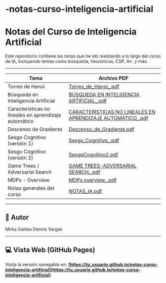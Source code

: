# -notas-curso-inteligencia-artificial
# Notas del Curso de Inteligencia Artificial

Este repositorio contiene las notas que he ido realizando a lo largo del curso de IA, incluyendo temas como búsqueda, heurísticas, CSP, A*, y más.

---

| Tema                                                                 | Archivo PDF                                                                 |
|----------------------------------------------------------------------|------------------------------------------------------------------------------|
| Torres de Hanoi                                                      | [Torres_de_Hanoi_.pdf](./Torres_de_Hanoi.pdf)                                |
| Búsqueda en Inteligencia Artificial                                  | [BÚSQUEDA EN INTELIGENCIA ARTIFICIAL_.pdf](./BÚSQUEDA%20EN%20INTELIGENCIA%20ARTIFICIAL_.pdf) |
| Características no lineales en aprendizaje automático                | [CARACTERÍSTICAS NO LINEALES EN APRENDIZAJE AUTOMÁTICO_.pdf](./CARACTERÍSTICAS%20NO%20LINEALES%20EN%20APRENDIZAJE%20AUTOMÁTICO_.pdf) |
| Descenso de Gradiente                                                | [Descenso_de_Gradiente.pdf](./Descenso_de_Gradiente.pdf)                    |
| Sesgo Cognitivo (versión 1)                                          | [Sesgo_Cognitivo_.pdf](./Sesgo_Cognitivo_.pdf)                              |
| Sesgo Cognitivo (versión 2)                                          | [SesgoCognitivo2.pdf](./SesgoCognitivo2.pdf)                                |
| Game Trees / Adversarial Search                                      | [GAME TREES-ADVERSARIAL SEARCH_.pdf](./GAME%20TREES-ADVERSARIAL%20SEARCH_.pdf) |
| MDPs - Overview                                                      | [MDPs overview_.pdf](./MDPs%20overview_.pdf)                                |
| Notas generales del curso                                            | [NOTAS_IA.pdf](./NOTAS_IA.pdf)                                              |

---

## 🧠 Autor

Mirka Galilea Dennis Vargas

---

## 💻 Vista Web (GitHub Pages)

Visita la versión navegable en: **[https://tu_usuario.github.io/notas-curso-inteligencia-artificial](https://tu_usuario.github.io/notas-curso-inteligencia-artificial)**

